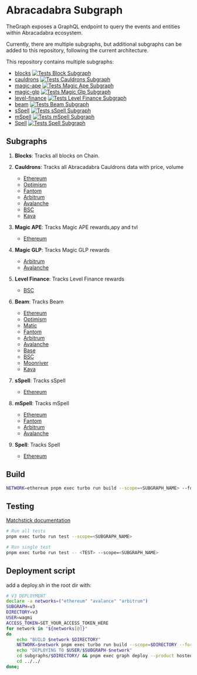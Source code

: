 # Abracadabra Subgraph

TheGraph exposes a GraphQL endpoint to query the events and entities within Abracadabra ecosystem.

Currently, there are multiple subgraphs, but additional subgraphs can be added to this repository, following the current architecture.

This repository contains multiple subgraphs:  

- [blocks](./subgraphs/blocks/README.md) [![Tests Block Subgraph](https://github.com/Abracadabra-money/abracadabra-subgraph/actions/workflows/blocks-tests.yml/badge.svg)](https://github.com/Abracadabra-money/abracadabra-subgraph/actions/workflows/blocks-tests.yml)
- [cauldrons](./subgraphs/cauldrons/README.md) [![Tests Cauldrons Subgraph](https://github.com/Abracadabra-money/abracadabra-subgraph/actions/workflows/cauldrons-tests.yml/badge.svg)](https://github.com/Abracadabra-money/abracadabra-subgraph/actions/workflows/cauldrons-tests.yml)
- [magic-ape](./subgraphs/magic-ape/README.md) [![Tests Magic Ape Subgraph](https://github.com/Abracadabra-money/abracadabra-subgraph/actions/workflows/magic-ape-tests.yml/badge.svg)](https://github.com/Abracadabra-money/abracadabra-subgraph/actions/workflows/magic-ape-tests.yml)
- [magic-glp](./subgraphs/magic-glp/README.md) [![Tests Magic Glp Subgraph](https://github.com/Abracadabra-money/abracadabra-subgraph/actions/workflows/magic-glp-tests.yml/badge.svg)](https://github.com/Abracadabra-money/abracadabra-subgraph/actions/workflows/magic-glp-tests.yml)
- [level-finance](./subgraphs/level-finance/README.md) [![Tests Level Finance Subgraph](https://github.com/Abracadabra-money/abracadabra-subgraph/actions/workflows/level-finance-tests.yml/badge.svg)](https://github.com/Abracadabra-money/abracadabra-subgraph/actions/workflows/level-finance-tests.yml)
- [beam](./subgraphs/beam/README.md) [![Tests Beam Subgraph](https://github.com/Abracadabra-money/abracadabra-subgraph/actions/workflows/beam-tests.yml/badge.svg)](https://github.com/Abracadabra-money/abracadabra-subgraph/actions/workflows/beam-tests.yml)
- [sSpell](./subgraphs/sspell/README.md) [![Tests sSpell Subgraph](https://github.com/Abracadabra-money/abracadabra-subgraph/actions/workflows/sspell-test.yml/badge.svg)](https://github.com/Abracadabra-money/abracadabra-subgraph/actions/workflows/sspell-test.yml)
- [mSpell](./subgraphs/mspell/README.md) [![Tests mSpell Subgraph](https://github.com/Abracadabra-money/abracadabra-subgraph/actions/workflows/mspell-test.yml/badge.svg)](https://github.com/Abracadabra-money/abracadabra-subgraph/actions/workflows/mspell-test.yml)
- [Spell](./subgraphs/spell/README.md) [![Tests Spell Subgraph](https://github.com/Abracadabra-money/abracadabra-subgraph/actions/workflows/spell-tests.yml/badge.svg)](https://github.com/Abracadabra-money/abracadabra-subgraph/actions/workflows/spell-tests.yml)

## Subgraphs

1. **Blocks**: Tracks all blocks on Chain.

2. **Cauldrons**: Tracks all Abracadabra Cauldrons data with price, volume
    - [Ethereum](https://api.studio.thegraph.com/query/56065/cauldrons/version/latest)
    - [Optimism](https://api.studio.thegraph.com/query/56065/cauldrons-optimism/version/latest)
    - [Fantom](https://api.studio.thegraph.com/query/56065/cauldrons-fantom/version/latest)
    - [Arbitrum](https://api.studio.thegraph.com/query/56065/cauldrons-arbitrum/version/latest)
    - [Avalanche](https://api.studio.thegraph.com/query/56065/cauldrons-avalanche/version/latest)
    - [BSC](https://api.thegraph.com/subgraphs/name/0xfantaholic/cauldrons-bsc)
    - [Kava](https://kava.graph.abracadabra.money/subgraphs/name/cauldrons)

3. **Magic APE**: Tracks Magic APE rewards,apy and tvl
    - [Ethereum](https://api.studio.thegraph.com/query/56065/magic-ape/version/latest)

4. **Magic GLP**: Tracks Magic GLP rewards
    - [Arbitrum](https://api.studio.thegraph.com/query/56065/magic-glp-arbitrum/version/latest)
    - [Avalanche](https://api.studio.thegraph.com/query/56065/magic-glp-avalanche/version/latest)

5. **Level Finance**: Tracks Level Finance rewards
    - [BSC](https://api.thegraph.com/subgraphs/name/0xfantaholic/level-finance-bsc)

6. **Beam**: Tracks Beam
    - [Ethereum](https://api.studio.thegraph.com/query/56065/beam/version/latest)
    - [Optimism](https://api.studio.thegraph.com/query/56065/beam-optimism/version/latest)
    - [Matic](https://api.studio.thegraph.com/query/56065/beam-matic/version/latest)
    - [Fantom](https://api.studio.thegraph.com/query/56065/beam-fantom/version/latest)
    - [Arbitrum](https://api.studio.thegraph.com/query/56065/beam-arbitrum/version/latest)
    - [Avalanche](https://api.studio.thegraph.com/query/56065/beam-avalanche/version/latest)
    - [Base](https://api.studio.thegraph.com/query/56065/beam-base/version/latest)
    - [BSC](https://api.thegraph.com/subgraphs/name/0xfantaholic/beam-bsc)
    - [Moonriver](https://api.thegraph.com/subgraphs/name/0xfantaholic/beam-moonriver)
    - [Kava](https://kava.graph.abracadabra.money/subgraphs/name/beam)

7. **sSpell**: Tracks sSpell
    - [Ethereum](https://api.studio.thegraph.com/query/56065/sspell/version/latest)

8. **mSpell**: Tracks mSpell
    - [Ethereum](https://api.studio.thegraph.com/query/56065/mspell/version/latest)
    - [Fantom](https://api.studio.thegraph.com/query/56065/mspell-fantom/version/latest)
    - [Arbitrum](https://api.studio.thegraph.com/query/56065/mspell-arbitrum/version/latest)
    - [Avalanche](https://api.studio.thegraph.com/query/56065/mspell-avalanche/version/latest)

9. **Spell**: Tracks Spell
    - [Ethereum](https://api.studio.thegraph.com/query/56065/spell/version/latest)

## Build

```sh
NETWORK=ethereum pnpm exec turbo run build --scope=<SUBGRAPH_NAME> --force
```

## Testing

[Matchstick documentation](https://thegraph.com/docs/developer/matchstick)

```sh
# Run all tests
pnpm exec turbo run test --scope=<SUBGRAPH_NAME>

# Run single test
pnpm exec turbo run test -- <TEST> --scope=<SUBGRAPH_NAME>
```

## Deployment script

add a deploy.sh in the root dir with:
```sh
# V3 DEPLOYMENT
declare -a networks=("ethereum" "avalance" "arbitrum")
SUBGRAPH=v3
DIRECTORY=v3
USER=wagmi
ACCESS_TOKEN=SET_YOUR_ACCESS_TOKEN_HERE
for network in "${networks[@]}"
do
    echo "BUILD $network $DIRECTORY" 
    NETWORK=$network pnpm exec turbo run build --scope=$DIRECTORY --force
    echo "DEPLOYING TO $USER/$SUBGRAPH-$network" 
    cd subgraphs/$DIRECTORY/ && pnpm exec graph deploy --product hosted-service $USER/$SUBGRAPH-$network --access-token $ACCESS_TOKEN
    cd ../../
done;
```